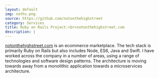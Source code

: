 ```yaml
---
layout: default
img: noths.png
source: https://github.com/notonthehighstreet
category: Services
title: Ruby on Rails Project:<br>notonthehighstreet.com
description: |
---
```

[notonthehighstreet.com](https://www.notonthehighstreet.com) is an ecommerce marketplace. The tech stack is primarily Ruby on Rails but also includes Node, ES6, Java and Swift. I have worked across the company in a number of areas, using a range of technologies and software design patterns. The architecture is moving towards away from a monolithic application towards a microservices architecture.
